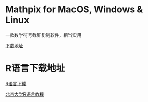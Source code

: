 # Mathpix for MacOS, Windows & Linux

一款数学符号截屏复制软件，相当实用

[下载地址](https://mathpix.com/desktop-downloads)

# R语言下载地址

[R语言下载](https://cran.r-project.org)

[北京大学R语言教程](https://www.math.pku.edu.cn/teachers/lidf/docs/Rbook/html/_Rbook/graph.html)
